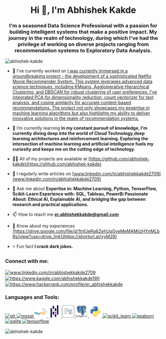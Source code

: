 <h1 align="center">Hi 👋, I'm Abhishek Kakde</h1>
<h3 align="center">I'm a seasoned Data Science Professional with a passion for building intelligent systems that make a positive impact. My journey in the realm of technology, during which I've had the privilege of working on diverse projects ranging from recommendation systems to Exploratory Data Analysis.</h3>

<p align="left"> <img src="https://komarev.com/ghpvc/?username=abhishek-kakde&label=Profile%20views&color=0e75b6&style=flat" alt="abhishek-kakde" /> </p>

- 🔭 I’ve currently worked on [I was currently immersed in a groundbreaking project - the development of a sophisticated Netflix Movie Recommender System. This system leverages advanced data science techniques, including KMeans, Agglomerative Hierarchical Clustering, and DBSCAN for robust clustering of user preferences. I've integrated PCA for dimensionality reduction, count vectorizer for text analysis, and cosine similarity for accurate content-based recommendations. The project not only showcases my expertise in machine learning algorithms but also highlights my ability to deliver innovative solutions in the realm of recommendation systems.](https://github.com/abhishek-kakde/Netflix_clustering_recommender)

- 🌱 I’m currently learning **In my constant pursuit of knowledge, I'm currently diving deep into the world of Cloud Technology,deep learning architectures and reinforcement learning. Exploring the intersection of machine learning and artificial intelligence fuels my curiosity and keeps me on the cutting edge of technology.**

- 👨‍💻 All of my projects are available at [https://github.com/abhishek-kakde](https://github.com/abhishek-kakde)

- 📝 I regularly write articles on [www.linkedin.com/in/abhishekkakde2709](www.linkedin.com/in/abhishekkakde2709)

- 💬 Ask me about **Expertise in: Machine Learning, Python, TensorFlow, Scikit-Learn Experience with: SQL, Tableau, PowerBi Passionate About: Ethical AI, Explainable AI, and bridging the gap between research and practical applications.**

- 📫 How to reach me **er.abhishekkakde@gmail.com**

- 📄 Know about my experiences [https://drive.google.com/file/d/1tnfJeRg6ZehUqGyeMeMAMjjzHYnMLbRs/view?usp=drive_link](https://shorturl.at/vyM28)

- ⚡ Fun fact **I crack dark jokes.**

<h3 align="left">Connect with me:</h3>
<p align="left">
<a href="https://linkedin.com/in/www.linkedin.com/in/abhishekkakde2709" target="blank"><img align="center" src="https://raw.githubusercontent.com/rahuldkjain/github-profile-readme-generator/master/src/images/icons/Social/linked-in-alt.svg" alt="www.linkedin.com/in/abhishekkakde2709" height="30" width="40" /></a>
<a href="https://kaggle.com/https://www.kaggle.com/abhishekkakde190" target="blank"><img align="center" src="https://raw.githubusercontent.com/rahuldkjain/github-profile-readme-generator/master/src/images/icons/Social/kaggle.svg" alt="https://www.kaggle.com/abhishekkakde190" height="30" width="40" /></a>
<a href="https://www.hackerrank.com/profile/er_abhishekkakde" target="blank"><img align="center" src="https://raw.githubusercontent.com/rahuldkjain/github-profile-readme-generator/master/src/images/icons/Social/hackerrank.svg" alt="https://www.hackerrank.com/profile/er_abhishekkakde" height="30" width="40" /></a>
</p>

<h3 align="left">Languages and Tools:</h3>
<p align="left"> <a href="https://git-scm.com/" target="_blank" rel="noreferrer"> <img src="https://www.vectorlogo.zone/logos/git-scm/git-scm-icon.svg" alt="git" width="40" height="40"/> </a> <a href="https://www.microsoft.com/en-us/sql-server" target="_blank" rel="noreferrer"> <img src="https://www.svgrepo.com/show/303229/microsoft-sql-server-logo.svg" alt="mssql" width="40" height="40"/> </a> <a href="https://www.mysql.com/" target="_blank" rel="noreferrer"> <img src="https://raw.githubusercontent.com/devicons/devicon/master/icons/mysql/mysql-original-wordmark.svg" alt="mysql" width="40" height="40"/> </a> <a href="https://pandas.pydata.org/" target="_blank" rel="noreferrer"> <img src="https://raw.githubusercontent.com/devicons/devicon/2ae2a900d2f041da66e950e4d48052658d850630/icons/pandas/pandas-original.svg" alt="pandas" width="40" height="40"/> </a> <a href="https://www.photoshop.com/en" target="_blank" rel="noreferrer"> <img src="https://raw.githubusercontent.com/devicons/devicon/master/icons/photoshop/photoshop-line.svg" alt="photoshop" width="40" height="40"/> </a> <a href="https://www.postgresql.org" target="_blank" rel="noreferrer"> <img src="https://raw.githubusercontent.com/devicons/devicon/master/icons/postgresql/postgresql-original-wordmark.svg" alt="postgresql" width="40" height="40"/> </a> <a href="https://www.python.org" target="_blank" rel="noreferrer"> <img src="https://raw.githubusercontent.com/devicons/devicon/master/icons/python/python-original.svg" alt="python" width="40" height="40"/> </a> <a href="https://scikit-learn.org/" target="_blank" rel="noreferrer"> <img src="https://upload.wikimedia.org/wikipedia/commons/0/05/Scikit_learn_logo_small.svg" alt="scikit_learn" width="40" height="40"/> </a> <a href="https://seaborn.pydata.org/" target="_blank" rel="noreferrer"> <img src="https://seaborn.pydata.org/_images/logo-mark-lightbg.svg" alt="seaborn" width="40" height="40"/> </a> <a href="https://www.sqlite.org/" target="_blank" rel="noreferrer"> <img src="https://www.vectorlogo.zone/logos/sqlite/sqlite-icon.svg" alt="sqlite" width="40" height="40"/> </a> <a href="https://www.tensorflow.org" target="_blank" rel="noreferrer"> <img src="https://www.vectorlogo.zone/logos/tensorflow/tensorflow-icon.svg" alt="tensorflow" width="40" height="40"/> </a> </p>

<p><img align="center" src="https://github-readme-stats.vercel.app/api/top-langs?username=abhishek-kakde&show_icons=true&locale=en&layout=compact" alt="abhishek-kakde" /></p>
